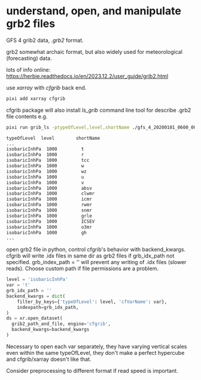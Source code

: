 # understand, open, and manipulate grb2 files

GFS 4 grib2 data, _.grb2_ format.

grb2 somewhat archaic format, but also widely used for meteorological (forecasting) data.

lots of info online:
https://herbie.readthedocs.io/en/2023.12.2/user_guide/grib2.html


use _xarray_ with _cfgrib_ back end.

```bash
pixi add xarray cfgrib
```

cfgrib package will also install *ls_grib* command line tool for describe .grb2 file contents e.g.

```bash
pixi run grib_ls -ptypeOfLevel,level,shortName ./gfs_4_20200101_0600_003.grb2

typeOfLevel  level        shortName    
...
isobaricInhPa  1000         t           
isobaricInhPa  1000         r           
isobaricInhPa  1000         tcc         
isobaricInhPa  1000         w           
isobaricInhPa  1000         wz          
isobaricInhPa  1000         u           
isobaricInhPa  1000         v           
isobaricInhPa  1000         absv        
isobaricInhPa  1000         clwmr       
isobaricInhPa  1000         icmr        
isobaricInhPa  1000         rwmr        
isobaricInhPa  1000         snmr        
isobaricInhPa  1000         grle        
isobaricInhPa  1000         ICSEV       
isobaricInhPa  1000         o3mr
isobaricInhPa  1000         gh  
...
```

open grb2 file in python, control cfgrib's behavior with backend_kwargs. cfgrib will write .idx files in same dir as grb2 files if grb_idx_path not specified. grb_index_path = '' will prevent any writing of .idx files (slower reads). Choose custom path if file permissions are a problem.
```python
level = 'isobaricInhPa'
var = 't'
grb_idx_path = ''
backend_kwargs = dict(
    filter_by_keys={'typeOfLevel': level, 'cfVarName': var},
    indexpath=grb_idx_path,
)
ds = xr.open_dataset(
  grib2_path_and_file, engine='cfgrib',
  backend_kwargs=backend_kwargs
)
```
Necessary to open each var separately, they have varying vertical scales even within the same typeOfLevel, they don't make a perfect hypercube and cfgrib/xarray doesn't like that.

Consider preprocessing to different format if read speed is important. 







